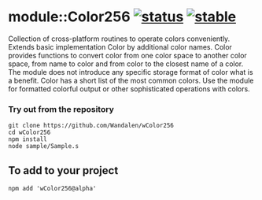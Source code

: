 # module::Color256 [![status](https://github.com/Wandalen/wColor256/workflows/publish/badge.svg)](https://github.com/Wandalen/wColor256/actions?query=workflow%3Apublish) [![stable](https://img.shields.io/badge/stability-stable-brightgreen.svg)](https://github.com/emersion/stability-badges#stable)

Collection of cross-platform routines to operate colors conveniently. Extends basic implementation Color by additional color names. Color provides functions to convert color from one color space to another color space, from name to color and from color to the closest name of a color. The module does not introduce any specific storage format of color what is a benefit. Color has a short list of the most common colors. Use the module for formatted colorful output or other sophisticated operations with colors.

### Try out from the repository
```
git clone https://github.com/Wandalen/wColor256
cd wColor256
npm install
node sample/Sample.s
```

## To add to your project
```
npm add 'wColor256@alpha'
```
